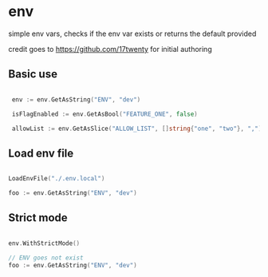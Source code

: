 # env
simple env vars, checks if the env var exists or returns the default provided

credit goes to https://github.com/17twenty for initial authoring


## Basic use

```go

 env := env.GetAsString("ENV", "dev")

 isFlagEnabled := env.GetAsBool("FEATURE_ONE", false)

 allowList := env.GetAsSlice("ALLOW_LIST", []string{"one", "two"}, ",")

```

## Load env file

```go

LoadEnvFile("./.env.local")

foo := env.GetAsString("ENV", "dev")

```

## Strict mode

```go

env.WithStrictMode()

// ENV goes not exist
foo := env.GetAsString("ENV", "dev")

```